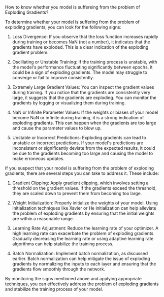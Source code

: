 How to know whether you model is suffereing from the problem of Exploding Gradients?

To determine whether your model is suffering from the problem of exploding gradients, you can look for the following signs:

1. Loss Divergence: If you observe that the loss function increases rapidly during training or becomes NaN (not a number), it indicates that the gradients have exploded. This is a clear indication of the exploding gradient problem.

2. Oscillating or Unstable Training: If the training process is unstable, with the model's performance fluctuating significantly between epochs, it could be a sign of exploding gradients. The model may struggle to converge or fail to improve consistently.

3. Extremely Large Gradient Values: You can inspect the gradient values during training. If you notice that the gradients are consistently very large, it suggests that the gradients are exploding. You can monitor the gradients by logging or visualizing them during training.

4. NaN or Infinite Parameter Values: If the weights or biases of your model become NaN or infinite during training, it is a strong indication of exploding gradients. This can happen when the gradients are too large and cause the parameter values to blow up.

5. Unstable or Incorrect Predictions: Exploding gradients can lead to unstable or incorrect predictions. If your model's predictions are inconsistent or significantly deviate from the expected results, it could be due to the gradients becoming too large and causing the model to make erroneous updates.

If you suspect that your model is suffering from the problem of exploding gradients, there are several steps you can take to address it. These include:

1. Gradient Clipping: Apply gradient clipping, which involves setting a threshold on the gradient values. If the gradients exceed the threshold, they are scaled down to prevent them from becoming too large.

2. Weight Initialization: Properly initialize the weights of your model. Using initialization techniques like Xavier or He initialization can help alleviate the problem of exploding gradients by ensuring that the initial weights are within a reasonable range.

3. Learning Rate Adjustment: Reduce the learning rate of your optimizer. A high learning rate can exacerbate the problem of exploding gradients. Gradually decreasing the learning rate or using adaptive learning rate algorithms can help stabilize the training process.

4. Batch Normalization: Implement batch normalization, as discussed earlier. Batch normalization can help mitigate the issue of exploding gradients by normalizing the inputs to each layer and ensuring that the gradients flow smoothly through the network.

By monitoring the signs mentioned above and applying appropriate techniques, you can effectively address the problem of exploding gradients and stabilize the training process of your model.

